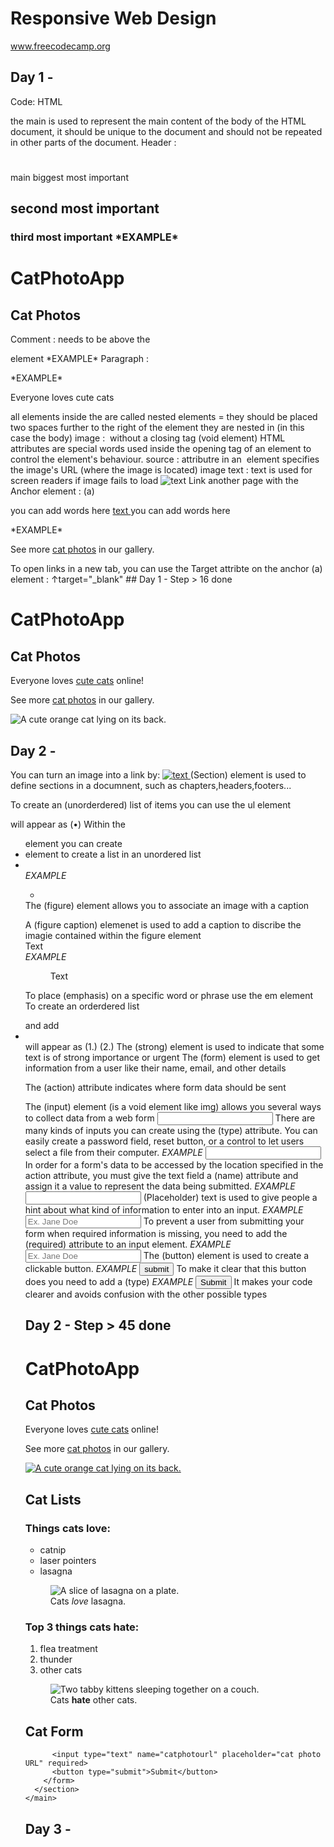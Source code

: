 # Responsive Web Design
www.freecodecamp.org

## Day 1 - 
Code: HTML
<html> 
	<body>
		<main> the main is used to represent the main content of the body of the HTML document, it should be unique to the document and should not be repeated in other parts of the document.
Header : <h1> </h1> main biggest most important <h2> second most important <h3> third most important *EXAMPLE*       <h1>CatPhotoApp</h1>       <h2>Cat Photos</h2> 
Comment : <!--     --> needs to be above the <P> element *EXAMPLE*     <!-- TODO: Add link to cat photos -->
Paragraph : <p>  *EXAMPLE*       <p>Everyone loves cute cats</p> 
all elements inside the <body> are called nested elements = they should be placed two spaces further to the right of the element they are nested in (in this case the body)
image : <img> without a closing tag (void element)
HTML attributes are special words used inside the opening tag of an element to control the element's behaviour.
source : <src> attributre in an <img> element specifies the image's URL (where the image is located)
image text : <alt> text is used for screen readers if image fails to load
<img src="link goes here.jpg" alt="text"> 
Link another page with the Anchor element : (a) <p> you can add words here <a href="link" target="_blank"> text </a> you can add words here </p> *EXAMPLE* <p>See more <a target="_blank" href="https://freecatphotoapp.com">cat photos</a> in our gallery.</p>
To open links in a new tab, you can use the Target attribte on the anchor (a) element :   ↑target="_blank"
## Day 1 - Step > 16 done
	
<html>
  <body>
    <main>
      <h1>CatPhotoApp</h1>
      <h2>Cat Photos</h2>
      <!-- TODO: Add link to cat photos -->
      <p>Everyone loves <a href="https://cdn.freecodecamp.org/curriculum/cat-photo-app/running-cats.jpg">cute cats</a> online!</p>
      <p>See more <a target="_blank" href="https://freecatphotoapp.com">cat photos</a> in our gallery.</p>
      <img src="https://cdn.freecodecamp.org/curriculum/cat-photo-app/relaxing-cat.jpg" alt="A cute orange cat lying on its back.">
    </main>
  </body>
</html>
	
## Day 2 -
You can turn an image into a link by: <a href="link"> <img src="image.jpg" alt="text"> </a>
(Section) element is used to define sections in a documnent, such as chapters,headers,footers... <section> </section>
To create an (unorderdered) list of items you can use the ul element <ul> </ul> will appear as (•)
Within the <ul> element you can create <li> element to create a list in an unordered list <li> </li> *EXAMPLE*  <ul> <li> </li> </ul>
The (figure) element allows you to associate an image with a caption <figure> </figure>
A (figure caption) elemenet is used to add a caption to discribe the imagie contained within the figure element <figcaption> Text </figcaption> *EXAMPLE*  <figure> <figcaption> Text </figcaption> </figure>
To place (emphasis) on a specific word or phrase use the em element <em> </em>
To create an orderdered list <ol> </ol> and add <li> </li> will appear as (1.) (2.)
The (strong) element is used to indicate that some text is of strong importance or urgent <strong> </strong>
The (form) element is used to get information from a user like their name, email, and other details <form> </form> 
The (action) attribute indicates where form data should be sent <form action="url"></form>
The (input) element (is a void element like img) allows you several ways to collect data from a web form <input> 
There are many kinds of inputs you can create using the (type) attribute. You can easily create a password field, reset button, or a control to let users select a file from their computer. *EXAMPLE*  <input type="text"> 
In order for a form's data to be accessed by the location specified in the action attribute, you must give the text field a (name) attribute and assign it a value to represent the data being submitted. *EXAMPLE*   <input type="text" name="firstName">
(Placeholder) text is used to give people a hint about what kind of information to enter into an input.  *EXAMPLE*   <input type="text" name="firstName" placeholder="Ex. Jane Doe">
To prevent a user from submitting your form when required information is missing, you need to add the (required) attribute to an input element.  *EXAMPLE*   <input type="text" name="firstName" placeholder="Ex. Jane Doe" required>
The (button) element is used to create a clickable button. *EXAMPLE*  <button>submit</button>
To make it clear that this button does you need to add a (type)  *EXAMPLE*  <button type="submit">Submit</button> It makes your code clearer and avoids confusion with the other possible types
## Day 2 - Step > 45 done

<html>
  <body>
    <main>
      <h1>CatPhotoApp</h1>
      <section>
        <h2>Cat Photos</h2>
        <p>Everyone loves <a href="https://cdn.freecodecamp.org/curriculum/cat-photo-app/running-cats.jpg">cute cats</a> online!</p>
        <p>See more <a target="_blank" href="https://freecatphotoapp.com">cat photos</a> in our gallery.</p>
        <a href="https://freecatphotoapp.com"><img src="https://cdn.freecodecamp.org/curriculum/cat-photo-app/relaxing-cat.jpg" alt="A cute orange cat lying on its back."></a>
      </section>
      <section>
        <h2>Cat Lists</h2>
        <h3>Things cats love:</h3>
        <ul>
          <li>catnip</li>
          <li>laser pointers</li>
          <li>lasagna</li>
        </ul>
        <figure>
          <img src="https://cdn.freecodecamp.org/curriculum/cat-photo-app/lasagna.jpg" alt="A slice of lasagna on a plate.">
          <figcaption>Cats <em>love</em> lasagna.</figcaption>  
        </figure>
        <h3>Top 3 things cats hate:</h3>
        <ol>
          <li>flea treatment</li>
          <li>thunder</li>
          <li>other cats</li>
        </ol>
        <figure>
          <img src="https://cdn.freecodecamp.org/curriculum/cat-photo-app/cats.jpg" alt="Two tabby kittens sleeping together on a couch.">
          <figcaption>Cats <strong>hate</strong> other cats.</figcaption>  
        </figure>
      </section>
      <section>
        <h2>Cat Form</h2>
        <form action="https://freecatphotoapp.com/submit-cat-photo">
 
          <input type="text" name="catphotourl" placeholder="cat photo URL" required>
          <button type="submit">Submit</button>
        </form>
      </section>
    </main>
  </body>
</html>

## Day 3 -











